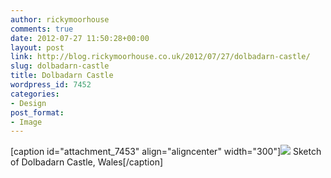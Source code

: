 ```yaml
---
author: rickymoorhouse
comments: true
date: 2012-07-27 11:50:28+00:00
layout: post
link: http://blog.rickymoorhouse.co.uk/2012/07/27/dolbadarn-castle/
slug: dolbadarn-castle
title: Dolbadarn Castle
wordpress_id: 7452
categories:
- Design
post_format:
- Image
---
```


[caption id="attachment_7453" align="aligncenter" width="300"]![](http://rickymoorhouse.files.wordpress.com/2012/07/dolbadarncastle.png?w=300&h=268) Sketch of Dolbadarn Castle, Wales[/caption]


